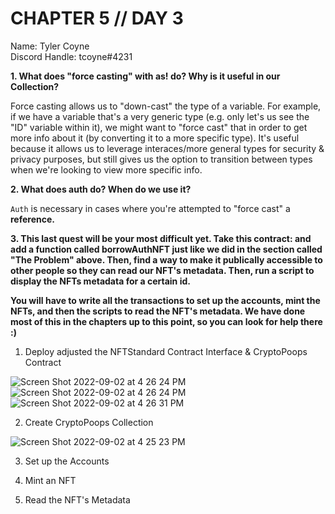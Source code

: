 # CHAPTER 5 // DAY 3

Name: Tyler Coyne  
Discord Handle: tcoyne#4231

**1. What does "force casting" with as! do? Why is it useful in our Collection?**

Force casting allows us to "down-cast" the type of a variable. For example, if we have a variable that's a very generic type (e.g. only let's us see the "ID" variable within it), we might want to "force cast" that in order to get more info about it (by converting it to a more specific type). It's useful because it allows us to leverage interaces/more general types for security & privacy purposes, but still gives us the option to transition between types when we're looking to view more specific info.

**2. What does auth do? When do we use it?**

`Auth` is necessary in cases where you're attempted to "force cast" a **reference.** 

**3. This last quest will be your most difficult yet. Take this contract: and add a function called borrowAuthNFT just like we did in the section called "The Problem" above. Then, find a way to make it publically accessible to other people so they can read our NFT's metadata. Then, run a script to display the NFTs metadata for a certain id.**

**You will have to write all the transactions to set up the accounts, mint the NFTs, and then the scripts to read the NFT's metadata. We have done most of this in the chapters up to this point, so you can look for help there :)**

1. Deploy adjusted the NFTStandard Contract Interface & CryptoPoops Contract

![Screen Shot 2022-09-02 at 4 26 24 PM](https://user-images.githubusercontent.com/92488787/188245941-4140e6e0-e84c-4be8-a8bc-5a9e05700304.png)
![Screen Shot 2022-09-02 at 4 26 24 PM](https://user-images.githubusercontent.com/92488787/188245938-4eefa123-b742-44ff-b488-3342f7240522.png)
![Screen Shot 2022-09-02 at 4 26 31 PM](https://user-images.githubusercontent.com/92488787/188245946-9e076d1c-6252-48f4-bed3-fded10993a48.png)

2. Create CryptoPoops Collection

![Screen Shot 2022-09-02 at 4 25 23 PM](https://user-images.githubusercontent.com/92488787/188245903-344e7556-94ed-4093-a2d2-a90365bb8af2.png)

3. Set up the Accounts



4. Mint an NFT



5. Read the NFT's Metadata



